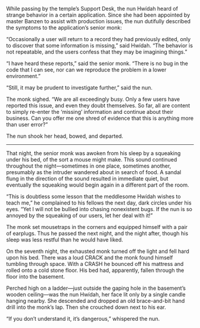 While passing by the temple’s Support Desk, the nun
Hwídah heard of strange behavior in a certain
application.  Since she had been appointed by master
Banzen to assist with production issues, the nun
dutifully described the symptoms to the application’s senior
monk:

“Occasionally a user will return to a record they had
previously edited, only to discover that some information is
missing,” said Hwídah.  “The behavior is not repeatable, and
the users confess that they may be imagining things.”

“I have heard these reports,” said the senior monk.  “There is
no bug in the code that I can see, nor can we reproduce the
problem in a lower environment.”

“Still, it may be prudent to investigate further,” said the
nun.

The monk sighed.  “We are all exceedingly busy.  Only a few
users have reported this issue, and even they doubt
themselves.  So far, all are content to simply re-enter the
‘missing’ information and continue about their business.
Can you offer me one shred of evidence that this is anything
more than user error?”

The nun shook her head, bowed, and departed.

----------

That night, the senior monk was awoken from his sleep by a
squeaking under his bed, of the sort a mouse might make.
This sound continued throughout the night—sometimes in
one place, sometimes another, presumably as the intruder
wandered about in search of food.  A sandal flung in the
direction of the sound resulted in immediate quiet, but
eventually the squeaking would begin again in a different
part of the room.

“This is doubtless some lesson that the meddlesome Hwídah
wishes to teach me,” he complained to his fellows the next
day, dark circles under his eyes.  “Yet I will not be
bullied into chasing nonexistent bugs.  If the nun is so
annoyed by the squeaking of our users, let her deal with
it!”

The monk set mousetraps in the corners and equipped himself
with a pair of earplugs.  Thus he passed the next night, and
the night after, though his sleep was less restful than he
would have liked.

On the seventh night, the exhausted monk turned off the
light and fell hard upon his bed.  There was a loud CRACK
and the monk found himself tumbling through space.  With a
CRASH he bounced off his mattress and rolled onto a cold
stone floor.  His bed had, apparently, fallen through the
floor into the basement.

Perched high on a ladder—just outside the gaping hole in
the basement’s wooden ceiling—was the nun Hwídah, her
face lit only by a single candle hanging nearby.  She
descended and dropped an old brace-and-bit hand drill into
the monk’s lap.  Then she crouched down next to his ear.

“If you don’t understand it, it’s dangerous,” whispered the
nun.

